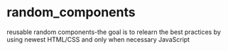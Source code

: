 # random_components
reusable random components-the goal is to relearn the best practices by using newest HTML/CSS and only when necessary JavaScript
